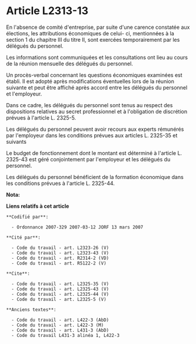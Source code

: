 # Article L2313-13

En l'absence de comité d'entreprise, par suite d'une carence constatée aux élections, les attributions économiques de celui-
ci, mentionnées à la section 1 du chapitre III du titre II, sont exercées temporairement par les délégués du personnel. 

Les informations sont communiquées et les consultations ont lieu au cours de la réunion mensuelle des délégués du personnel. 

Un procès-verbal concernant les questions économiques examinées est établi. Il est adopté après modifications éventuelles
lors de la réunion suivante et peut être affiché après accord entre les délégués du personnel et l'employeur. 

Dans ce cadre, les délégués du personnel sont tenus au respect des dispositions relatives au secret professionnel et à
l'obligation de discrétion prévues à l'article L. 2325-5. 

Les délégués du personnel peuvent avoir recours aux experts rémunérés par l'employeur dans les conditions prévues aux
articles L. 2325-35 et suivants 

Le budget de fonctionnement dont le montant est déterminé à l'article L. 2325-43 est géré conjointement par l'employeur et
les délégués du personnel. 

Les délégués du personnel bénéficient de la formation économique dans les conditions prévues à l'article L. 2325-44.

**Nota:**



**Liens relatifs à cet article**

	**Codifié par**:

	  - Ordonnance 2007-329 2007-03-12 JORF 13 mars 2007

	**Cité par**:

	  - Code du travail - art. L2323-26 (V)
	  - Code du travail - art. L2323-43 (V)
	  - Code du travail - art. R2314-2 (VD)
	  - Code du travail - art. R5122-2 (V)

	**Cite**:

	  - Code du travail - art. L2325-35 (V)
	  - Code du travail - art. L2325-43 (V)
	  - Code du travail - art. L2325-44 (V)
	  - Code du travail - art. L2325-5 (V)

	**Anciens textes**:

	  - Code du travail - art. L422-3 (AbD)
	  - Code du travail - art. L422-3 (M)
	  - Code du travail - art. L431-3 (AbD)
	  - Code du travail L431-3 alinéa 1, L422-3
